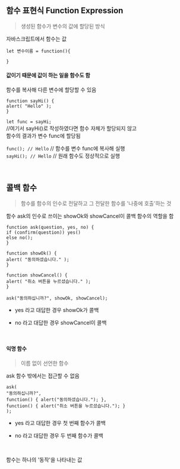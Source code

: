함수 표현식 Function Expression
---
> 생성된 함수가 변수의 값에 할당된 방식

자바스크립트에서 함수는 값

    let 변수이름 = function(){

    }

#### 값이기 때문에 값이 하는 일을 함수도 함

함수를 복사해 다른 변수에 할당할 수 있음

`function sayHi() {`  
  `alert( "Hello" );`  
`}`  

`let func = sayHi;`  
//여기서 sayHi()로 작성하였다면 함수 자체가 할당되지 않고  
함수의 결과가 변수 func에 할당됨    

`func(); // Hello` // 함수를 변수 func에 복사해 실행  
`sayHi(); // Hello` // 원래 함수도 정상적으로 실행  

<br>

## 콜백 함수
>함수를 함수의 인수로 전달하고 그 전달한 함수를 '나중에 호출'하는 것

함수 ask의 인수로 쓰이는 showOk와 showCancel이 콜백 함수의 역할을 함

`function ask(question, yes, no) {`  
  `if (confirm(question)) yes()`  
  `else no();`  
`}`

`function showOk() {`  
  `alert( "동의하셨습니다." );`  
`}`

`function showCancel() {`  
  `alert( "취소 버튼을 누르셨습니다." );`   
`}`

`ask("동의하십니까?", showOk, showCancel);`

* yes 라고 대답한 경우 showOk가 콜백

* no 라고 대답한 경우 showCancel이 콜백

<br>

#### 익명 함수
> 이름 없이 선언한 함수

ask 함수 밖에서는 접근할 수 없음

`ask(`  
  `"동의하십니까?",`  
  `function() { alert("동의하셨습니다."); },`  
  `function() { alert("취소 버튼을 누르셨습니다."); }`  
`);`

* yes 라고 대답한 경우 첫 번째 함수가 콜백

* no 라고 대답한 경우 두 번째 함수가 콜백

<br>

함수는 하나의 '동작'을 나타내는 값